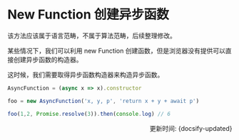 # New Function 创建异步函数

该方法应该属于语言范畴，不属于算法范畴，后续整理修改。

某些情况下，我们可以利用 new Function 创建函数，但是浏览器没有提供可以直接创建异步函数的构造器。

这时候，我们需要取得异步函数构造器来构造异步函数。

```ts
AsyncFunction = (async x => x).constructor

foo = new AsyncFunction('x, y, p', 'return x + y + await p')

foo(1,2, Promise.resolve(3)).then(console.log) // 6
```

<div style="float: right">更新时间: {docsify-updated}</div>
